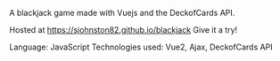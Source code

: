 A  blackjack game made with Vuejs and the DeckofCards API.

Hosted at https://sjohnston82.github.io/blackjack  Give it a try!

Language: JavaScript
Technologies used: Vue2, Ajax, DeckofCards API
